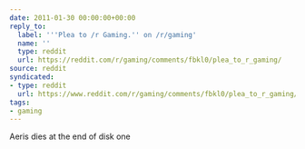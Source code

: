 ```yaml
---
date: 2011-01-30 00:00:00+00:00
reply_to:
  label: '''Plea to /r Gaming.'' on /r/gaming'
  name: ''
  type: reddit
  url: https://reddit.com/r/gaming/comments/fbkl0/plea_to_r_gaming/
source: reddit
syndicated:
- type: reddit
  url: https://www.reddit.com/r/gaming/comments/fbkl0/plea_to_r_gaming/c1eq0xx/
tags:
- gaming
---
```


Aeris dies at the end of disk one